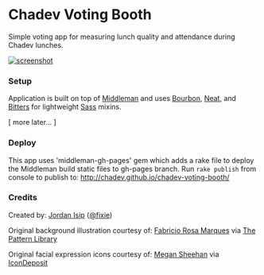 Chadev Voting Booth
=======

Simple voting app for measuring lunch quality and attendance during Chadev lunches.

[![screenshot](http://media.giphy.com/media/yoJC2ECIVpm6yDkSWc/giphy.gif)](http://chadev.github.io/chadev-voting-booth/)


### Setup

Application is built on top of [Middleman](http://middlemanapp.com) and uses [Bourbon](http://bourbon.io/), [Neat](http://neat.bourbon.io/), and [Bitters](http://bitters.bourbon.io/) for lightweight [Sass](http://sass-lang.com) mixins.

[ more later... ]


### Deploy

This app uses 'middleman-gh-pages' gem which adds a rake file to deploy the Middleman build static files to gh-pages branch. Run `rake publish` from console to publish to: http://chadev.github.io/chadev-voting-booth/


### Credits

Created by: [Jordan Isip](http://jordanisip.com) ([@fixie](http://twitter.com/fixie))

Original background illustration courtesy of: [Fabricio Rosa Marques](http://fabric8.de/) via [The Pattern Library](http://thepatternlibrary.com/#science)

Original facial expression icons courtesy of: [Megan Sheehan](http://megansheehan.info/) via [IconDeposit](http://www.icondeposit.com/theicondeposit:124)
